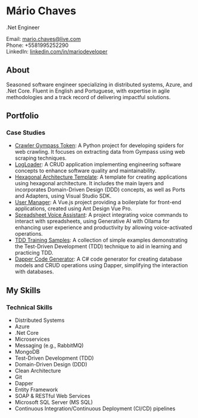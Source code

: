 # Mário Chaves
.Net Engineer

Email: [mario.chaves@live.com](mailto:youremail@example.com)  
Phone: +5581995252290  
LinkedIn: [linkedin.com/in/mariodeveloper](https://www.linkedin.com/in/mariodeveloper)

## About
Seasoned software engineer specializing in distributed systems, Azure, and .Net Core. Fluent in English and Portuguese, with expertise in agile methodologies and a track record of delivering impactful solutions.

## Portfolio
### Case Studies
- [Crawler Gympass Token](https://github.com/mariogit08/crawler-gympass-token): A Python project for developing spiders for web crawling. It focuses on extracting data from Gympass using web scraping techniques.
- [LogLoader](https://github.com/mariogit08/LogLoader): A CRUD application implementing engineering software concepts to enhance software quality and maintainability.
- [Hexagonal Architecture Template](https://github.com/mariogit08/hexagonal-architecture-template): A template for creating applications using hexagonal architecture. It includes the main layers and incorporates Domain-Driven Design (DDD) concepts, as well as Ports and Adapters, using Visual Studio SDK.
- [User Manager](https://github.com/mariogit08/user-manager): A Vue.js project providing a boilerplate for front-end applications, created using Ant Design Vue Pro.
- [Spreadsheet Voice Assistant](https://github.com/mariogit08/spreadsheet-voice-assistant): A project integrating voice commands to interact with spreadsheets, using Generative AI with Ollama for enhancing user experience and productivity by allowing voice-activated operations.
- [TDD Training Samples](https://github.com/mariogit08/TDD_Training_Samples): A collection of simple examples demonstrating the Test-Driven Development (TDD) technique to aid in learning and practicing TDD.
- [Dapper Code Generator](https://github.com/mariogit08/DapperCodeGenerator): A C# code generator for creating database models and CRUD operations using Dapper, simplifying the interaction with databases.


## My Skills
### Technical Skills
- Distributed Systems
- Azure
- .Net Core
- Microservices
- Messaging (e.g., RabbitMQ)
- MongoDB
- Test-Driven Development (TDD)
- Domain-Driven Design (DDD)
- Clean Architecture
- Git
- Dapper
- Entity Framework
- SOAP & RESTful Web Services
- Microsoft SQL Server (MS SQL)
- Continuous Integration/Continuous Deployment (CI/CD) pipelines


